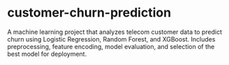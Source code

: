 # customer-churn-prediction
A machine learning project that analyzes telecom customer data to predict churn using Logistic Regression, Random Forest, and XGBoost. Includes preprocessing, feature encoding, model evaluation, and selection of the best model for deployment.
